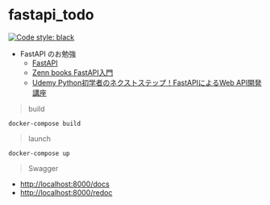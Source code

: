 # fastapi_todo

[![Code style: black](https://img.shields.io/badge/code%20style-black-000000.svg)](https://github.com/psf/black)

- FastAPI のお勉強
  - [FastAPI](https://fastapi.tiangolo.com/ja/)
  - [Zenn books FastAPI入門](https://zenn.dev/sh0nk/books/537bb028709ab9)
  - [Udemy Python初学者のネクストステップ！FastAPIによるWeb API開発講座](https://www.udemy.com/course/python-fastapi/)

> build

```code
docker-compose build
```

> launch

```code
docker-compose up
```

> Swagger

- <http://localhost:8000/docs>
- <http://localhost:8000/redoc>